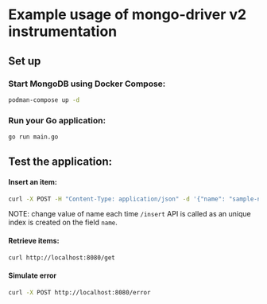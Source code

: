 # Example usage of mongo-driver v2 instrumentation

## Set up

### Start MongoDB using Docker Compose:

```sh
podman-compose up -d
```

### Run your Go application:

```sh
go run main.go
```


## Test the application:

#### Insert an item:

```sh
curl -X POST -H "Content-Type: application/json" -d '{"name": "sample-name"}' http://localhost:8080/insert
```

NOTE: change value of name each time `/insert` API is called as an unique index is created on the field `name`.

#### Retrieve items:

```sh
curl http://localhost:8080/get
```

#### Simulate error

```sh
curl -X POST http://localhost:8080/error
```